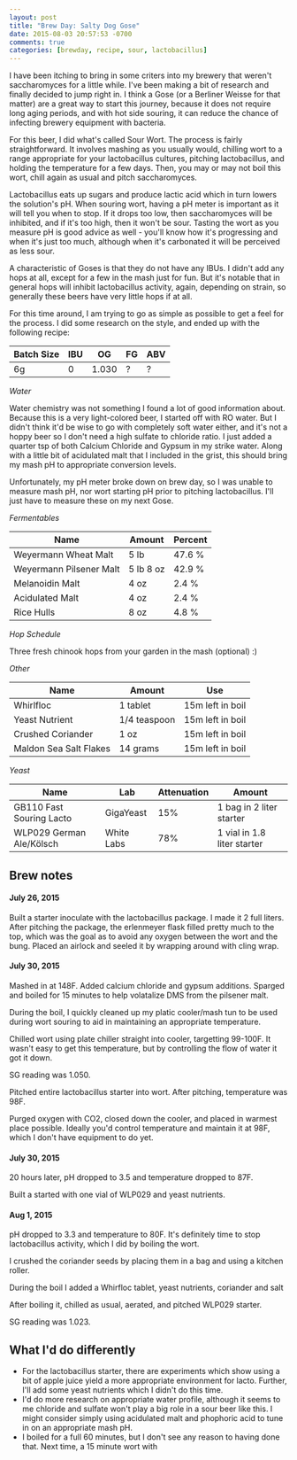```yaml
---
layout: post
title: "Brew Day: Salty Dog Gose"
date: 2015-08-03 20:57:53 -0700
comments: true
categories: [brewday, recipe, sour, lactobacillus]
---
```


I have been itching to bring in some criters into my brewery that weren't
saccharomyces for a little while. I've been making a bit of research and
finally decided to jump right in. I think a Gose (or a Berliner Weisse for that
matter) are a great way to start this journey, because it does not require long
aging periods, and with hot side souring, it can reduce the chance of infecting
brewery equipment with bacteria.

<!--more-->

For this beer, I did what's called Sour Wort. The process is fairly
straightforward. It involves mashing as you usually would, chilling wort to a
range appropriate for your lactobacillus cultures, pitching lactobacillus, and
holding the temperature for a few days. Then, you may or may not boil this
wort, chill again as usual and pitch saccharomyces.

Lactobacillus eats up sugars and produce lactic acid which in turn lowers the
solution's pH. When souring wort, having a pH meter is important as it will
tell you when to stop. If it drops too low, then saccharomyces will be
inhibited, and if it's too high, then it won't be sour. Tasting the wort as you
measure pH is good advice as well - you'll know how it's progressing and when
it's just too much, although when it's carbonated it will be perceived as less
sour.

A characteristic of Goses is that they do not have any IBUs. I didn't add any
hops at all, except for a few in the mash just for fun. But it's notable that
in general hops will inhibit lactobacillus activity, again, depending on
strain, so generally these beers have very little hops if at all.

For this time around, I am trying to go as simple as possible to get a feel for
the process. I did some research on the style, and ended up with the following
recipe:

| Batch Size |  IBU   | OG    | FG    | ABV |
| ---------- |  ----- | ----- | ----- | --- |
| 6g         |  0     | 1.030 | ?     | ?   |

*Water*

Water chemistry was not something I found a lot of good information about.
Because this is a very light-colored beer, I started off with RO water. But I
didn't think it'd be wise to go with completely soft water either, and it's not
a hoppy beer so I don't need a high sulfate to chloride ratio.  I just added a
quarter tsp of both Calcium Chloride and Gypsum in my strike water.  Along with
a little bit of acidulated malt that I included in the grist, this should bring
my mash pH to appropriate conversion levels.

Unfortunately, my pH meter broke down on brew day, so I was unable to measure
mash pH, nor wort starting pH prior to pitching lactobacillus. I'll just have
to measure these on my next Gose.

*Fermentables*

| Name                    | Amount    | Percent     |
| ---------------------   | ------    | ----------- |
| Weyermann Wheat Malt    | 5 lb      | 47.6 %      |
| Weyermann Pilsener Malt | 5 lb 8 oz | 42.9 %      |
| Melanoidin Malt         | 4 oz      | 2.4 %       |
| Acidulated Malt         | 4 oz      | 2.4 %       |
| Rice Hulls              | 8 oz      | 4.8 %       |

*Hop Schedule*

Three fresh chinook hops from your garden in the mash (optional) :)

*Other*

| Name                                             | Amount       | Use              |
| ------------------------------------------------ | ------       | ---              |
| Whirlfloc                                        | 1 tablet     | 15m left in boil |
| Yeast Nutrient                                   | 1/4 teaspoon | 15m left in boil |
| Crushed Coriander                                | 1 oz         | 15m left in boil |
| Maldon Sea Salt Flakes                           | 14 grams     | 15m left in boil |

*Yeast*

| Name                     | Lab         | Attenuation | Amount                      |
| ----------------------   | ----------- | ----------- | --------------------------- |
| GB110 Fast Souring Lacto | GigaYeast   | 15%         | 1 bag in 2 liter starter    |
| WLP029 German Ale/Kölsch | White Labs  | 78%         | 1 vial in 1.8 liter starter |

## Brew notes

#### July 26, 2015

Built a starter inoculate with the lactobacillus package. I made it 2 full
liters. After pitching the package, the erlenmeyer flask filled pretty much to
the top, which was the goal as to avoid any oxygen between the wort and the
bung. Placed an airlock and seeled it by wrapping around with cling wrap.

#### July 30, 2015

Mashed in at 148F. Added calcium chloride and gypsum additions. Sparged and boiled for 15 minutes to help volatalize DMS from the pilsener malt.

During the boil, I quickly cleaned up my platic cooler/mash tun to be used
during wort souring to aid in maintaining an appropriate temperature.

Chilled wort using plate chiller straight into cooler, targetting 99-100F. It
wasn't easy to get this temperature, but by controlling the flow of water it
got it down.

SG reading was 1.050.

Pitched entire lactobacillus starter into wort. After pitching, temperature was
98F.

Purged oxygen with CO2, closed down the cooler, and placed in warmest place
possible. Ideally you'd control temperature and maintain it at 98F, which I
don't have equipment to do yet.

#### July 30, 2015

20 hours later, pH dropped to 3.5 and temperature dropped to 87F.

Built a started with one vial of WLP029 and yeast nutrients.

#### Aug 1, 2015

pH dropped to 3.3 and temperature to 80F. It's definitely time to stop
lactobacillus activity, which I did by boiling the wort.

I crushed the coriander seeds by placing them in a bag and using a kitchen
roller.

During the boil I added a Whirfloc tablet, yeast nutrients, coriander and salt

After boiling it, chilled as usual, aerated, and pitched WLP029 starter.

SG reading was 1.023.

## What I'd do differently

* For the lactobacillus starter, there are experiments which show using a bit of
  apple juice yield a more appropriate environment for lacto. Further, I'll add
  some yeast nutrients which I didn't do this time.
* I'd do more research on appropriate water profile, although it seems to me
  chloride and sulfate won't play a big role in a sour beer like this. I might
  consider simply using acidulated malt and phophoric acid to tune in on an
  appropriate mash pH.
* I boiled for a full 60 minutes, but I don't see any reason to having done that. Next time, a 15 minute wort with 
